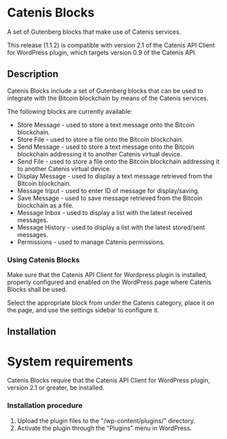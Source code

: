 # Catenis Blocks

A set of Gutenberg blocks that make use of Catenis services.

This release (1.1.2) is compatible with version 2.1 of the Catenis API Client for WordPress plugin, which targets version 0.9 of the Catenis API.

## Description

Catenis Blocks include a set of Gutenberg blocks that can be used to integrate with the Bitcoin blockchain by means of the Catenis services.

The following blocks are currently available:

* Store Message - used to store a text message onto the Bitcoin blockchain.
* Store File - used to store a file onto the Bitcoin blockchain.
* Send Message - used to store a text message onto the Bitcoin blockchain addressing it to another Catenis virtual device.
* Send File - used to store a file onto the Bitcoin blockchain addressing it to another Catenis virtual device.
* Display Message - used to display a text message retrieved from the Bitcoin blockchain.
* Message Input - used to enter ID of message for display/saving.
* Save Message - used to save message retrieved from the Bitcoin blockchain as a file.
* Message Inbox - used to display a list with the latest received messages.
* Message History - used to display a list with the latest stored/sent messages.
* Permissions - used to manage Catenis permissions.

### Using Catenis Blocks

Make sure that the Catenis API Client for Wordpress plugin is installed, properly configured and enabled on the WordPress page where Catenis Blocks shall be used.

Select the appropriate block from under the Catenis category, place it on the page, and use the settings sidebar to
 configure it.

## Installation

# System requirements

Catenis Blocks require that the Catenis API Client for WordPress plugin, version 2.1 or greater, be installed.

### Installation procedure

1. Upload the plugin files to the "/wp-content/plugins/" directory.
1. Activate the plugin through the "Plugins" menu in WordPress.
